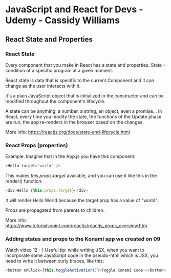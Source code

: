 # JavaScript and React for Devs - Udemy - Cassidy Williams

## React State and Properties
### React State
Every component that you make in React has a state and properties.
State = condition of a specific program at a given moment.

React state is data that is specific to the current Component and it can change as the user interacts with it.

It's a plain JavaScript object that is initialized in the constructor and can be modified throughout the component's lifecycle.

A state can be anything: a number, a string, an object, even a promise...
In React, every time you modify the state, the functions of the Update phase are run, the app re-renders in the browser based on the changes.

More info: https://reactjs.org/docs/state-and-lifecycle.html

### React Props (properties)
Example. Imagine that in the App.js you have this component:
``` JavaScript
<Hello target="world" />
```
This makes *this.props.target* available, and you can use it like this in the render() function:
``` JavaScript
<div>Hello {this.props.target}</div>
```
It will render Hello World because the target prop has a value of "world".

Props are propagated from parents to children.

More info: https://www.tutorialspoint.com/reactjs/reactjs_props_overview.htm

### Adding states and props to the Konami app we created on 09
Watch video 12 :-)
Useful tip: while writing JSX, when you want to incorporate some JavaScript code in the pseudo-html which is JSX, you need to write it between curly braces, like this:
```JavaScript
<button onClick={this.toggleActivation()}>Toggle Konami Code!</button>
```
